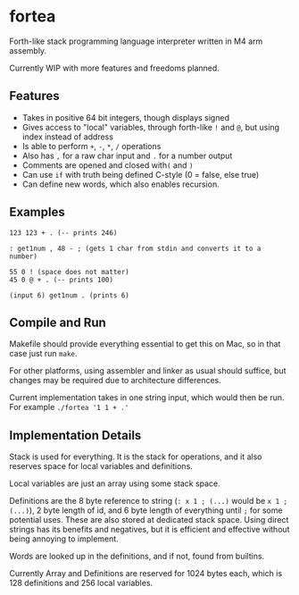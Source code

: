 # fortea
Forth-like stack programming language interpreter written in M4 arm assembly.

Currently WIP with more features and freedoms planned.

## Features
- Takes in positive 64 bit integers, though displays signed
- Gives access to "local" variables, through forth-like `!` and `@`, but using index instead of address
- Is able to perform `+`, `-`, `*`, `/` operations
- Also has `,` for a raw char input and `.` for a number output
- Comments are opened and closed with`(` and `)`
- Can use `if` with truth being defined C-style (0 = false, else true)
- Can define new words, which also enables recursion.

## Examples
```forth
123 123 + . (-- prints 246)

: get1num , 48 - ; (gets 1 char from stdin and converts it to a number)

55 0 ! (space does not matter)
45 0 @ + . (-- prints 100)

(input 6) get1num . (prints 6)
```

## Compile and Run
Makefile should provide everything essential to get this on Mac, 
so in that case just run `make`. 

For other platforms, using assembler and linker as usual should suffice, 
but changes may be required due to architecture differences.

Current implementation takes in one string input, 
which would then be run. For example `./fortea '1 1 + .'`

## Implementation Details
Stack is used for everything.
It is the stack for operations, 
and it also reserves space for local variables and definitions.

Local variables are just an array using some stack space.

Definitions are the 8 byte reference to string (`: x 1 ; (...)` would be `x 1 ; (...)`), 
2 byte length of id, and 6 byte length of everything until `;` for some potential uses. 
These are also stored at dedicated stack space. 
Using direct strings has its benefits and negatives, 
but it is efficient and effective without being annoying to implement.

Words are looked up in the definitions, and if not, found from builtins.

Currently Array and Definitions are reserved for 1024 bytes each, 
which is 128 definitions and 256 local variables.
